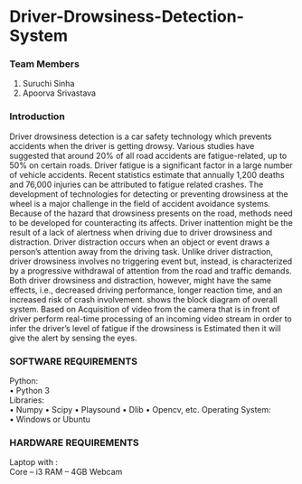 # Driver-Drowsiness-Detection-System
### Team Members
1. Suruchi Sinha
2. Apoorva Srivastava

### Introduction
Driver drowsiness detection is a car safety technology which prevents accidents when the driver is getting drowsy. Various studies have suggested that around 20% of all road accidents are fatigue-related, up to 50% on certain roads. Driver fatigue is a significant factor in a large number of vehicle accidents. Recent statistics estimate that annually 1,200 deaths and 76,000 injuries can be attributed to fatigue related crashes. The development of technologies for detecting or preventing drowsiness at the wheel is a major challenge in the field of accident avoidance systems. Because of the hazard that drowsiness presents on the road, methods need to be developed for counteracting its affects. Driver inattention might be the result of a lack of alertness when driving due to driver drowsiness and distraction. Driver distraction occurs when an object or event draws a person’s attention away from the driving task. Unlike driver distraction, driver drowsiness involves no triggering event but, instead, is characterized by a progressive withdrawal of attention from the road and traffic demands. Both driver drowsiness and distraction, however, might have the same effects, i.e., decreased driving performance, longer reaction time, and an increased risk of crash involvement. shows the block diagram of overall system. Based on Acquisition of video from the camera that is in front of driver perform real-time processing of an incoming video stream in order to infer the driver’s level of fatigue if the drowsiness is Estimated then it will give the alert by sensing the eyes.

### SOFTWARE REQUIREMENTS
Python:</br>
• Python 3 </br>
Libraries: </br>
• Numpy 
• Scipy 
• Playsound 
• Dlib 
• Opencv, etc. 
Operating System:</br> 
• Windows or Ubuntu 

### HARDWARE REQUIREMENTS
Laptop with :</br>
Core – i3
RAM – 4GB
Webcam



